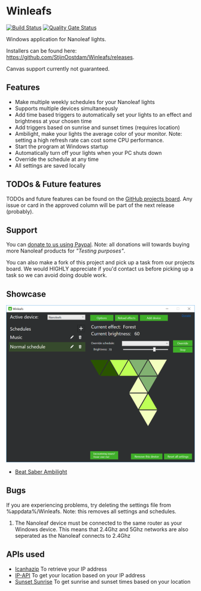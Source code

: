 # Winleafs
[![Build Status](https://dev.azure.com/winleafs1/Winleafs/_apis/build/status/StijnOostdam.Winleafs?branchName=master)](https://dev.azure.com/winleafs1/Winleafs/_build/latest?definitionId=1&branchName=master)
[![Quality Gate Status](https://sonarcloud.io/api/project_badges/measure?project=winleafs-wpf&metric=alert_status)](https://sonarcloud.io/dashboard?id=winleafs-wpf)

Windows application for Nanoleaf lights.

Installers can be found here: https://github.com/StijnOostdam/Winleafs/releases.

Canvas support currently not guaranteed.

## Features
- Make multiple weekly schedules for your Nanoleaf lights
- Supports multiple devices simultaneously
- Add time based triggers to automatically set your lights to an effect and brightness at your chosen time
- Add triggers based on sunrise and sunset times (requires location)
- Ambilight, make your lights the average color of your monitor. Note: setting a high refresh rate can cost some CPU performance.
- Start the program at Windows startup
- Automatically turn off your lights when your PC shuts down
- Override the schedule at any time
- All settings are saved locally

## TODOs & Future features

TODOs and future features can be found on the [GitHub projects board](https://github.com/StijnOostdam/Winleafs/projects/1). Any issue or card in the approved column will be part of the next release (probably).

## Support

You can [donate to us using Paypal](https://www.paypal.me/winleafs). 
Note: all donations will towards buying more Nanoleaf products for *"Testing purposes"*.

You can also make a fork of this project and pick up a task from our projects board.
We would HIGHLY appreciate if you'd contact us before picking up a task so we can avoid doing double work.

## Showcase
![Screenshot](Media/Screenshot.png)

- [Beat Saber Ambilight](https://www.youtube.com/watch?v=CRe0o0TNlT4)

## Bugs
If you are experiencing problems, try deleting the settings file from %appdata%/Winleafs. Note: this removes all settings and schedules.

1. The Nanoleaf device must be connected to the same router as your Windows device. This means that 2.4Ghz and 5Ghz networks are also seperated as the Nanoleaf connects to 2.4Ghz

## APIs used

- [Icanhazip](http://icanhazip.com) To retrieve your IP address
- [IP-API](http://ip-api.com/) To get your location based on your IP address
- [Sunset Sunrise](https://sunrise-sunset.org/api) To get sunrise and sunset times based on your location

